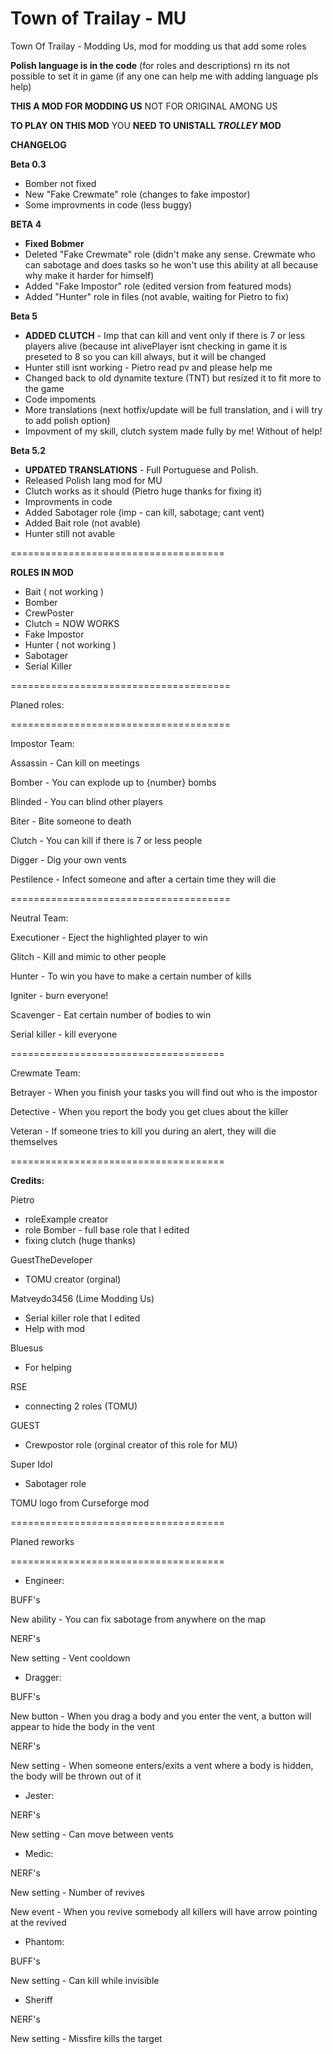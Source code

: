 # Town of Trailay - MU
Town Of Trailay - Modding Us, mod for modding us that add some roles

**Polish language is in the code** (for roles and descriptions) rn its not possible to set it in game
(if any one can help me with adding language pls help)

**THIS A MOD FOR MODDING US**
NOT FOR ORIGINAL AMONG US

**TO PLAY ON THIS MOD** YOU **NEED TO UNISTALL *__TROLLEY__* MOD**

**CHANGELOG**

**Beta 0.3**
  - Bomber not fixed
  - New "Fake Crewmate" role (changes to fake impostor)
  - Some improvments in code (less buggy)

**BETA 4**
- **Fixed Bobmer**
- Deleted "Fake Crewmate" role (didn't make any sense. Crewmate who can sabotage and does tasks so he won't use this ability at all because why make it harder for himself)
- Added "Fake Impostor" role (edited version from featured mods)
- Added "Hunter" role in files (not avable, waiting for Pietro to fix)

**Beta 5**

- **ADDED CLUTCH** - Imp that can kill and vent only if there is 7 or less players alive (because int alivePlayer isnt checking in game it is preseted to 8 so you can kill always, but it will be changed
- Hunter still isnt working - Pietro read pv and please help me
- Changed back to old dynamite texture (TNT) but resized it to fit more to the game
- Code impoments
- More translations (next hotfix/update will be full translation, and i will try to add polish option)
- Impovment of my skill, clutch system made fully by me! Without of help!

**Beta 5.2**
- **UPDATED TRANSLATIONS** - Full Portuguese and Polish.
- Released Polish lang mod for MU
- Clutch works as it should (Pietro huge thanks for fixing it)
- Improvments in code
- Added Sabotager role (imp - can kill, sabotage; cant vent)
- Added Bait role (not avable)
- Hunter still not avable

=====================================

**ROLES IN MOD**
- Bait ( not working )
- Bomber
- CrewPoster
- Clutch = NOW WORKS
- Fake Impostor
- Hunter ( not working )
- Sabotager
- Serial Killer

======================================

Planed roles:

======================================

Impostor Team:

Assassin - Can kill on meetings

Bomber - You can explode up to {number} bombs

Blinded - You can blind other players

Biter - Bite someone to death

Clutch - You can kill if there is 7 or less people

Digger - Dig your own vents

Pestilence - Infect someone and after a certain time they will die

======================================

Neutral Team:

Executioner - Eject the highlighted player to win

Glitch - Kill and mimic to other people

Hunter - To win you have to make a certain number of kills

Igniter - burn everyone!

Scavenger - Eat certain number of bodies to win

Serial killer - kill everyone

=====================================

Crewmate Team:

Betrayer - When you finish your tasks you will find out who is the impostor

Detective - When you report the body you get clues about the killer

Veteran - If someone tries to kill you during an alert, they will die themselves

=====================================

**Credits:**

Pietro
- roleExample creator
- role Bomber - full base role that I edited
- fixing clutch (huge thanks)

GuestTheDeveloper
- TOMU creator (orginal)

Matveydo3456 (Lime Modding Us)
- Serial killer role that I edited
- Help with mod

Bluesus
- For helping

RSE
- connecting 2 roles (TOMU)

GUEST
- Crewpostor role (orginal creator of this role for MU)

Super Idol
- Sabotager role

TOMU logo from Curseforge mod

=====================================

Planed reworks

=====================================

- Engineer:

BUFF's

New ability - You can fix sabotage from anywhere on the map

NERF's

New setting - Vent cooldown

- Dragger:

BUFF's

New button - When you drag a body and you enter the vent, a button will appear to hide the body in the vent

NERF's

New setting - When someone enters/exits a vent where a body is hidden, the body will be thrown out of it

- Jester:

NERF's

New setting - Can move between vents

- Medic:

NERF's

New setting - Number of revives

New event - When you revive somebody all killers will have arrow pointing at the revived

- Phantom:

BUFF's

New setting - Can kill while invisible

- Sheriff

NERF's

New setting - Missfire kills the target
